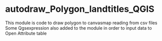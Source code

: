 # autodraw_Polygon_landtitles_QGIS
This module is code to draw polygon to canvasmap reading from csv files
Some Qgsexpression also added to the module in order to input data to Open Attribute table
